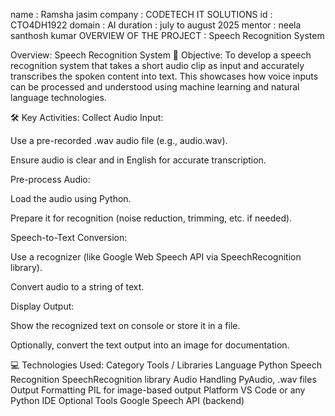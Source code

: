 name : Ramsha jasim 
company : CODETECH IT SOLUTIONS
id : CTO4DH1922 
domain : AI
duration : july to august 2025
mentor : neela santhosh kumar
OVERVIEW OF THE PROJECT : Speech Recognition System

Overview: Speech Recognition System
🎯 Objective:
To develop a speech recognition system that takes a short audio clip as input and accurately transcribes the spoken content into text. This showcases how voice inputs can be processed and understood using machine learning and natural language technologies.

🛠️ Key Activities:
Collect Audio Input:

Use a pre-recorded .wav audio file (e.g., audio.wav).

Ensure audio is clear and in English for accurate transcription.

Pre-process Audio:

Load the audio using Python.

Prepare it for recognition (noise reduction, trimming, etc. if needed).

Speech-to-Text Conversion:

Use a recognizer (like Google Web Speech API via SpeechRecognition library).

Convert audio to a string of text.

Display Output:

Show the recognized text on console or store it in a file.

Optionally, convert the text output into an image for documentation.

💻 Technologies Used:
Category	Tools / Libraries
Language	Python
Speech Recognition	SpeechRecognition library
Audio Handling	PyAudio, .wav files
Output Formatting	PIL for image-based output
Platform	VS Code or any Python IDE
Optional Tools	Google Speech API (backend)

